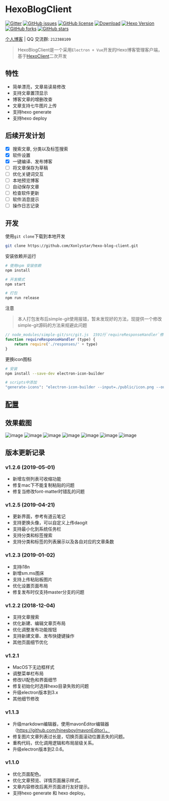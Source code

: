 # HexoBlogClient


[![Gitter](https://img.shields.io/gitter/room/Xonlystar/hexo-blog-client.svg)](https://gitter.im/hexo-blog-client/Lobby?utm_source=badge) 
[![GitHub issues](https://img.shields.io/github/issues/Xonlystar/hexo-blog-client.svg)](https://github.com/Xonlystar/hexo-blog-client/issues) 
[![GitHub license](https://img.shields.io/github/license/Xonlystar/hexo-blog-client.svg)](https://github.com/Xonlystar/hexo-blog-client/blob/master/LICENSE) 
[![Download](https://img.shields.io/badge/downloads-master-green.svg)](https://codeload.github.com/Xonlystar/hexo-blog-client/zip/master) [![Hexo Version](https://img.shields.io/badge/hexo-%3E%3D%203.0-blue.svg)](http://hexo.io) 
[![GitHub forks](https://img.shields.io/github/forks/Xonlystar/hexo-blog-client.svg)](https://github.com/Xonlystar/hexo-blog-client/network) 
[![GitHub stars](https://img.shields.io/github/stars/Xonlystar/hexo-blog-client.svg)](https://github.com/Xonlystar/hexo-blog-client/stargazers)

 [个人博客](https://blog.onlystar.site) | QQ 交流群: `212388109`
> HexoBlogClient是一个采用`Electron + Vue`开发的Hexo博客管理客户端，基于[HexoClient](https://github.com/gaoyoubo/hexo-client.git)二次开发

## 特性
  - 简单漂亮，文章易读易修改
  - 支持文章置顶显示
  - 博客文章的增删改查
  - 文章支持七牛图片上传
  - 支持hexo generate
  - 支持hexo deploy

## 后续开发计划
- [x] 搜索文章, 分类以及标签搜索
- [x] 软件设置
- [x] 一键编译、发布博客
- [ ] 将文章保存为草稿
- [ ] 优化关键词交互
- [ ] 本地预览博客
- [ ] 自动保存文章
- [ ] 检查软件更新
- [ ] 软件消息提示
- [ ] 操作日志记录

## 开发
使用`git clone`下载到本地开发
```bash
git clone https://github.com/Xonlystar/hexo-blog-client.git
```
安装依赖并运行
```bash
# 使用npm 安装依赖
npm install

# 开发模式
npm start

# 打包
npm run release
```

注意
> 本人打包发布后simple-git使用报错，暂未发现好的方法，现提供一个修改simple-git源码的方法来规避此问题
```js
// node_modules/simple-git/src/git.js  1591行`requireResponseHandler`修改为
function requireResponseHandler (type) {
    return require('./responses/' + type)
}
```

更换icon图标
```bash
# 安装
npm install --save-dev electron-icon-builder

# scripts中添加
"generate-icons": "electron-icon-builder --input=./public/icon.png --output=build --flatten"
```
## [配置](https://blog.onlystar.site/2019/04/21/hexoblogclient-shi-yong-zhi-nan/)

## 效果截图

![image](https://user-images.githubusercontent.com/19361551/56090870-5268eb80-5eda-11e9-8e0a-ec499eeecf1b.png)
![image](https://user-images.githubusercontent.com/19361551/56090972-7bd64700-5edb-11e9-8bad-64e44fce4847.png)
![image](https://user-images.githubusercontent.com/19361551/56090878-6f9dba00-5eda-11e9-936d-4ed96279bfbd.png)
![image](https://user-images.githubusercontent.com/19361551/56090885-83e1b700-5eda-11e9-8748-41eb79b328a3.png)
![image](https://user-images.githubusercontent.com/19361551/56090989-95778e80-5edb-11e9-9aec-7637ed4193f9.png)
![image](https://user-images.githubusercontent.com/19361551/56090893-922fd300-5eda-11e9-8527-24790d44ae03.png)
![image](https://user-images.githubusercontent.com/19361551/56090898-9f4cc200-5eda-11e9-98b1-53785c193714.png)


## 版本更新记录
### v1.2.6 (2019-05-01)
- 新增左侧列表可收缩功能
- 修复mac下不能复制粘贴的问题
- 修复当修改font-matter时错乱的问题

### v1.2.5 (2019-04-21)
- 更新界面，参考有道云笔记
- 支持更换头像，可以自定义上传daogit
- 支持最小化到系统任务栏
- 支持分类和标签搜索
- 支持分类和标签的列表展示以及各自对应的文章条数

### v1.2.3 (2019-01-02)
- 支持i18n
- 新增sm.ms图床
- 支持上传粘贴板图片
- 优化设置页面布局
- 修复发布时仅支持master分支的问题

### v1.2.2 (2018-12-04)
- 支持文章搜索
- 优化新建、编辑文章页布局
- 优化调整发布功能按钮
- 支持新建文章、发布快捷键操作
- 其他页面细节优化

### v1.2.1
- MacOS下无边框样式
- 调整菜单栏布局
- 修改UI配色和界面细节
- 修复初始化时选择hexo目录失败的问题
- 升级electron版本到3.x
- 其他细节修改

### v1.1.3
- 升级markdown编辑器，使用mavonEditor编辑器（https://github.com/hinesboy/mavonEditor）。
- 修复图片文章列表过长是，切换页面滚动位置丢失的问题。
- 重构代码，优化调用逻辑和布局层级关系。
- 升级electron版本到2.0.6。

### v1.1.0
- 优化页面配色。
- 优化文章预览、详情页面展示样式。
- 文章内容修改后离开页面进行友好提示。
- 支持hexo generate 和 hexo deploy。